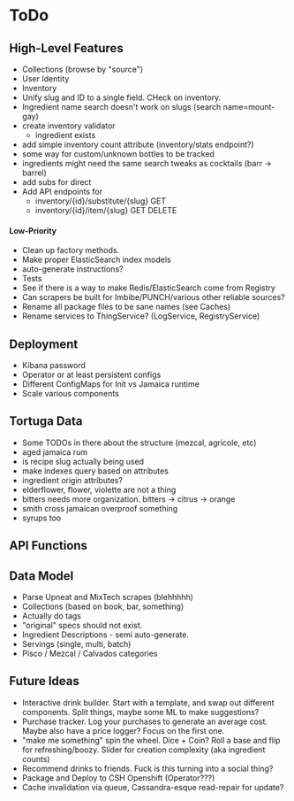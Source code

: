 ToDo
====

High-Level Features
-------------------
* Collections (browse by "source")
* User Identity
* Inventory
* Unify slug and ID to a single field. CHeck on inventory.
* Ingredient name search doesn't work on slugs (search name=mount-gay)
* create inventory validator
  * ingredient exists
* add simple inventory count attribute (inventory/stats endpoint?)
* some way for custom/unknown bottles to be tracked
* ingredients might need the same search tweaks as cocktails (barr -> barrel)
* add subs for direct
* Add API endpoints for
  * inventory/{id}/substitute/{slug} GET
  * inventory/{id}/item/{slug} GET DELETE

#### Low-Priority
* Clean up factory methods.
* Make proper ElasticSearch index models
* auto-generate instructions?
* Tests 
* See if there is a way to make Redis/ElasticSearch come from Registry
* Can scrapers be built for Imbibe/PUNCH/various other reliable sources?
* Rename all package files to be sane names (see Caches)
* Rename services to ThingService? (LogService, RegistryService)

Deployment
----------
* Kibana password
* Operator or at least persistent configs
* Different ConfigMaps for Init vs Jamaica runtime
* Scale various components

Tortuga Data
------------
* Some TODOs in there about the structure (mezcal, agricole, etc)
* aged jamaica rum 
* is recipe slug actually being used
* make indexes query based on attributes
* ingredient origin attributes?
* elderflower, flower, violette are not a thing
* bitters needs more organization. bitters -> citrus -> orange
* smith cross jamaican overproof something
* syrups too

API Functions
-------------

Data Model
----------
* Parse Upneat and MixTech scrapes (blehhhhh)
* Collections (based on book, bar, something)
* Actually do tags
* "original" specs should not exist.
* Ingredient Descriptions - semi auto-generate.
* Servings (single, multi, batch)
* Pisco / Mezcal / Calvados categories


Future Ideas
------------
* Interactive drink builder. Start with a template, and swap out different
  components. Split things, maybe some ML to make suggestions?
* Purchase tracker. Log your purchases to generate an average cost. Maybe
  also have a price logger? Focus on the first one.
* "make me something" spin the wheel. Dice + Coin? Roll a base and 
  flip for refreshing/boozy. Slider for creation complexity (aka ingredient counts)
* Recommend drinks to friends. Fuck is this turning into a social thing?
* Package and Deploy to CSH Openshift (Operator???)
* Cache invalidation via queue, Cassandra-esque read-repair for update?
